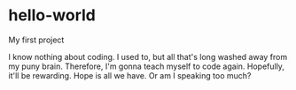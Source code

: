 # hello-world

My first project

I know nothing about coding. I used to, but all that's long washed away from my puny brain. Therefore, I'm gonna teach myself to code again. Hopefully, it'll be rewarding. Hope is all we have. Or am I speaking too much? 
